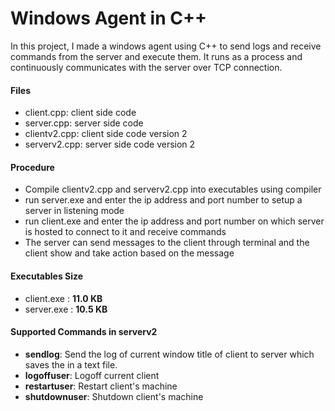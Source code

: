 # Windows Agent in C++

In this project, I made a windows agent using C++ to send logs and receive commands from the server and execute them. It runs as a process and continuously communicates with the server over TCP connection.

<h4>Files</h4>
<ul>
	<li>client.cpp: client side code</li>
	<li>server.cpp: server side code</li>
	<li>clientv2.cpp: client side code version 2</li>
	<li>serverv2.cpp: server side code version 2</li>
</ul>

<h4>Procedure</h4>
<ul>
	<li>Compile clientv2.cpp and serverv2.cpp into executables using compiler</li>
	<li>run server.exe and enter the ip address and port number to setup a server in listening mode</li>
	<li>run client.exe and enter the ip address and port number on which server is hosted to connect to it and receive commands</li>
	<li>The server can send messages to the client through terminal and the client show and take action based on the message</li>
</ul>

<h4>Executables Size</h4>
<ul>
	<li>client.exe : <strong>11.0 KB</strong></li>
	<li>server.exe : <strong>10.5 KB</strong></li>
</ul>

<h4>Supported Commands in serverv2</h4>
<ul>
	<li><strong>sendlog</strong>: Send the log of current window title of client to server which saves the in a text file.</li>
	<li><strong>logoffuser</strong>: Logoff current client</li>
	<li><strong>restartuser</strong>: Restart client's machine</li>
	<li><strong>shutdownuser</strong>: Shutdown client's machine</li>
</ul>
